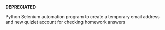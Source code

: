 **DEPRECIATED**

Python Selenium automation program to create a temporary email address and new quizlet account for checking homework answers
